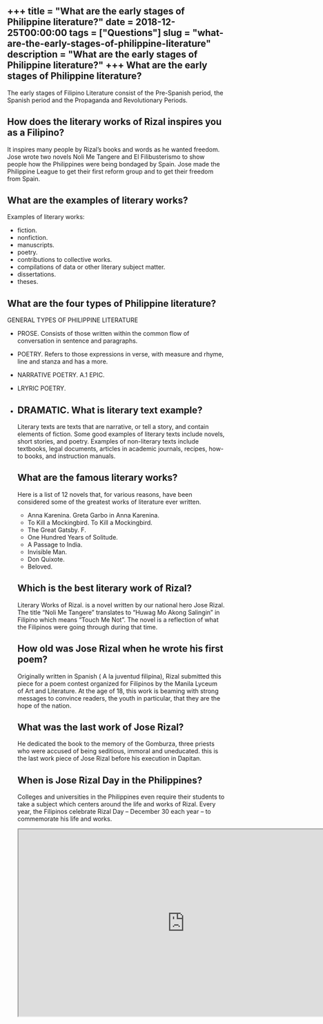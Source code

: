 +++
title = "What are the early stages of Philippine literature?"
date = 2018-12-25T00:00:00
tags = ["Questions"]
slug = "what-are-the-early-stages-of-philippine-literature"
description = "What are the early stages of Philippine literature?"
+++
What are the early stages of Philippine literature?
---------------------------------------------------

The early stages of Filipino Literature consist of the Pre-Spanish period, the Spanish period and the Propaganda and Revolutionary Periods.

How does the literary works of Rizal inspires you as a Filipino?
----------------------------------------------------------------

It inspires many people by Rizal’s books and words as he wanted freedom. Jose wrote two novels Noli Me Tangere and El Filibusterismo to show people how the Philippines were being bondaged by Spain. Jose made the Philippine League to get their first reform group and to get their freedom from Spain.

What are the examples of literary works?
----------------------------------------

Examples of literary works:

- fiction.
- nonfiction.
- manuscripts.
- poetry.
- contributions to collective works.
- compilations of data or other literary subject matter.
- dissertations.
- theses.

What are the four types of Philippine literature?
-------------------------------------------------

GENERAL TYPES OF PHILIPPINE LITERATURE

- PROSE. Consists of those written within the common flow of conversation in sentence and paragraphs.
- POETRY. Refers to those expressions in verse, with measure and rhyme, line and stanza and has a more.
- NARRATIVE POETRY. A.1 EPIC.
- LRYRIC POETRY.
- DRAMATIC. What is literary text example?
    ------------------------------
    
    Literary texts are texts that are narrative, or tell a story, and contain elements of fiction. Some good examples of literary texts include novels, short stories, and poetry. Examples of non-literary texts include textbooks, legal documents, articles in academic journals, recipes, how-to books, and instruction manuals.
    
    What are the famous literary works?
    -----------------------------------
    
    Here is a list of 12 novels that, for various reasons, have been considered some of the greatest works of literature ever written.
    
    
    - Anna Karenina. Greta Garbo in Anna Karenina.
    - To Kill a Mockingbird. To Kill a Mockingbird.
    - The Great Gatsby. F.
    - One Hundred Years of Solitude.
    - A Passage to India.
    - Invisible Man.
    - Don Quixote.
    - Beloved.
    
    Which is the best literary work of Rizal?
    -----------------------------------------
    
    Literary Works of Rizal. is a novel written by our national hero Jose Rizal. The title “Noli Me Tangere” translates to “Huwag Mo Akong Salingin” in Filipino which means “Touch Me Not”. The novel is a reflection of what the Filipinos were going through during that time.
    
    How old was Jose Rizal when he wrote his first poem?
    ----------------------------------------------------
    
    Originally written in Spanish ( A la juventud filipina), Rizal submitted this piece for a poem contest organized for Filipinos by the Manila Lyceum of Art and Literature. At the age of 18, this work is beaming with strong messages to convince readers, the youth in particular, that they are the hope of the nation.
    
    What was the last work of Jose Rizal?
    -------------------------------------
    
    He dedicated the book to the memory of the Gomburza, three priests who were accused of being seditious, immoral and uneducated. this is the last work piece of Jose Rizal before his execution in Dapitan.
    
    When is Jose Rizal Day in the Philippines?
    ------------------------------------------
    
    Colleges and universities in the Philippines even require their students to take a subject which centers around the life and works of Rizal. Every year, the Filipinos celebrate Rizal Day – December 30 each year – to commemorate his life and works.
    
    <iframe allow="accelerometer; autoplay; clipboard-write; encrypted-media; gyroscope; picture-in-picture" allowfullscreen="" class="__youtube_prefs__  epyt-is-override  no-lazyload" data-no-lazy="1" data-origheight="433" data-origwidth="770" data-skipgform_ajax_framebjll="" height="433" id="_ytid_80168" loading="lazy" src="https://www.youtube.com/embed/B0hRbZX0WCM?enablejsapi=1&autoplay=0&cc_load_policy=0&cc_lang_pref=&iv_load_policy=1&loop=0&modestbranding=0&rel=1&fs=1&playsinline=0&autohide=2&theme=dark&color=red&controls=1&" title="YouTube player" width="770"></iframe>